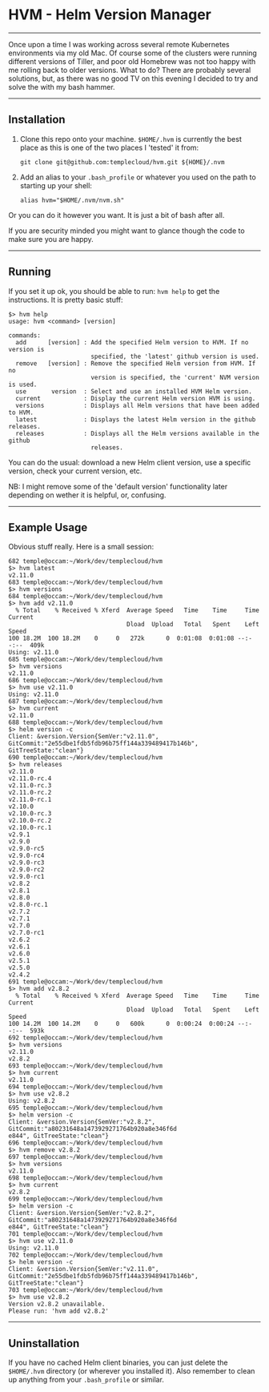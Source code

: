 # HVM - Helm Version Manager

---

Once upon a time I was working across several remote Kubernetes environments via my old Mac. Of course some of the clusters were running different versions of Tiller, and poor old Homebrew was not too happy with me rolling back to older versions. What to do? There are probably several solutions, but, as there was no good TV on this evening I decided to try and solve the with my bash hammer.

---

## Installation

1. Clone this repo onto your machine. ```$HOME/.hvm``` is currently the best place as this is one of the two places I 'tested' it from: 
    ```
    git clone git@github.com:templecloud/hvm.git ${HOME}/.nvm
    ```

2. Add an alias to your ```.bash_profile``` or whatever you used on the path to starting up your shell:
    ```
    alias hvm="$HOME/.nvm/nvm.sh" 
    ```

Or you can do it however you want. It is just a bit of bash after all.

If you are security minded you might want to glance though the code to make sure you are happy.

---

## Running

If you set it up ok, you should be able to run: ```hvm help``` to get the instructions. It is pretty basic stuff:

```
$> hvm help
usage: hvm <command> [version]

commands:
  add      [version] : Add the specified Helm version to HVM. If no version is
                       specified, the 'latest' github version is used.
  remove   [version] : Remove the specified Helm version from HVM. If no
                       version is specified, the 'current' NVM version is used.
  use       version  : Select and use an installed HVM Helm version.
  current            : Display the current Helm version HVM is using.
  versions           : Displays all Helm versions that have been added to HVM.
  latest             : Displays the latest Helm version in the github releases.
  releases           : Displays all the Helm versions available in the github
                       releases.
```

You can do the usual: download a new Helm client version, use a specific version, check your current version, etc.

NB: I might remove some of the 'default version' functionality later depending on wether it is helpful, or, confusing.

---

## Example Usage

Obvious stuff really. Here is a small session:

```
682 temple@occam:~/Work/dev/templecloud/hvm
$> hvm latest
v2.11.0
683 temple@occam:~/Work/dev/templecloud/hvm
$> hvm versions
684 temple@occam:~/Work/dev/templecloud/hvm
$> hvm add v2.11.0
  % Total    % Received % Xferd  Average Speed   Time    Time     Time  Current
                                 Dload  Upload   Total   Spent    Left  Speed
100 18.2M  100 18.2M    0     0   272k      0  0:01:08  0:01:08 --:--:--  409k
Using: v2.11.0
685 temple@occam:~/Work/dev/templecloud/hvm
$> hvm versions
v2.11.0
686 temple@occam:~/Work/dev/templecloud/hvm
$> hvm use v2.11.0
Using: v2.11.0
687 temple@occam:~/Work/dev/templecloud/hvm
$> hvm current
v2.11.0
688 temple@occam:~/Work/dev/templecloud/hvm
$> helm version -c
Client: &version.Version{SemVer:"v2.11.0", GitCommit:"2e55dbe1fdb5fdb96b75ff144a339489417b146b", GitTreeState:"clean"}
690 temple@occam:~/Work/dev/templecloud/hvm
$> hvm releases
v2.11.0
v2.11.0-rc.4
v2.11.0-rc.3
v2.11.0-rc.2
v2.11.0-rc.1
v2.10.0
v2.10.0-rc.3
v2.10.0-rc.2
v2.10.0-rc.1
v2.9.1
v2.9.0
v2.9.0-rc5
v2.9.0-rc4
v2.9.0-rc3
v2.9.0-rc2
v2.9.0-rc1
v2.8.2
v2.8.1
v2.8.0
v2.8.0-rc.1
v2.7.2
v2.7.1
v2.7.0
v2.7.0-rc1
v2.6.2
v2.6.1
v2.6.0
v2.5.1
v2.5.0
v2.4.2
691 temple@occam:~/Work/dev/templecloud/hvm
$> hvm add v2.8.2
  % Total    % Received % Xferd  Average Speed   Time    Time     Time  Current
                                 Dload  Upload   Total   Spent    Left  Speed
100 14.2M  100 14.2M    0     0   600k      0  0:00:24  0:00:24 --:--:--  593k
692 temple@occam:~/Work/dev/templecloud/hvm
$> hvm versions
v2.11.0
v2.8.2
693 temple@occam:~/Work/dev/templecloud/hvm
$> hvm current
v2.11.0
694 temple@occam:~/Work/dev/templecloud/hvm
$> hvm use v2.8.2
Using: v2.8.2
695 temple@occam:~/Work/dev/templecloud/hvm
$> helm version -c
Client: &version.Version{SemVer:"v2.8.2", GitCommit:"a80231648a1473929271764b920a8e346f6d
e844", GitTreeState:"clean"}
696 temple@occam:~/Work/dev/templecloud/hvm
$> hvm remove v2.8.2
697 temple@occam:~/Work/dev/templecloud/hvm
$> hvm versions
v2.11.0
698 temple@occam:~/Work/dev/templecloud/hvm
$> hvm current
v2.8.2
699 temple@occam:~/Work/dev/templecloud/hvm
$> helm version -c
Client: &version.Version{SemVer:"v2.8.2", GitCommit:"a80231648a1473929271764b920a8e346f6d
e844", GitTreeState:"clean"}
701 temple@occam:~/Work/dev/templecloud/hvm
$> hvm use v2.11.0
Using: v2.11.0
702 temple@occam:~/Work/dev/templecloud/hvm
$> helm version -c
Client: &version.Version{SemVer:"v2.11.0", GitCommit:"2e55dbe1fdb5fdb96b75ff144a339489417b146b", GitTreeState:"clean"}
703 temple@occam:~/Work/dev/templecloud/hvm
$> hvm use v2.8.2
Version v2.8.2 unavailable.
Please run: 'hvm add v2.8.2'
```

---

## Uninstallation

If you have no cached Helm client binaries, you can just delete the ```$HOME/.hvm``` directory (or wherever you installed it). Also remember to clean up anything from your ```.bash_profile``` or similar.

